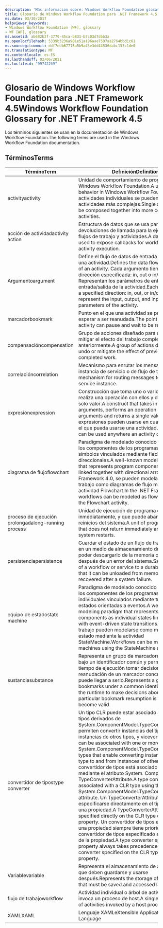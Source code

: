 ```yaml
---
description: 'Más información sobre: Windows Workflow Foundation glosario para .NET Framework 4,5'
title: Glosario de Windows Workflow Foundation para .NET Framework 4.5
ms.date: 03/30/2017
helpviewer_keywords:
- Windows Workflow Foundation [WF], glossary
- WF [WF], glossary
ms.assetid: ab682b2f-3779-45ca-b831-b7c03d7dbb3a
ms.openlocfilehash: 5339b3236a901e51a196aae7597aa2764bbd1c61
ms.sourcegitcommit: ddf7edb67715a5b9a45e3dd44536dabc153c1de0
ms.translationtype: MT
ms.contentlocale: es-ES
ms.lasthandoff: 02/06/2021
ms.locfileid: "99742269"
---
```

# <a name="windows-workflow-foundation-glossary-for-net-framework-45"></a><span data-ttu-id="756d8-103">Glosario de Windows Workflow Foundation para .NET Framework 4.5</span><span class="sxs-lookup"><span data-stu-id="756d8-103">Windows Workflow Foundation Glossary for .NET Framework 4.5</span></span>

<span data-ttu-id="756d8-104">Los términos siguientes se usan en la documentación de Windows Workflow Foundation.</span><span class="sxs-lookup"><span data-stu-id="756d8-104">The following terms are used in the Windows Workflow Foundation documentation.</span></span>

## <a name="terms"></a><span data-ttu-id="756d8-105">Términos</span><span class="sxs-lookup"><span data-stu-id="756d8-105">Terms</span></span>

|<span data-ttu-id="756d8-106">Término</span><span class="sxs-lookup"><span data-stu-id="756d8-106">Term</span></span>|<span data-ttu-id="756d8-107">Definición</span><span class="sxs-lookup"><span data-stu-id="756d8-107">Definition</span></span>|
|----------|----------------|
|<span data-ttu-id="756d8-108">activity</span><span class="sxs-lookup"><span data-stu-id="756d8-108">activity</span></span>|<span data-ttu-id="756d8-109">Unidad de comportamiento de programa de Windows Workflow Foundation.</span><span class="sxs-lookup"><span data-stu-id="756d8-109">A unit of program behavior in Windows Workflow Foundation.</span></span> <span data-ttu-id="756d8-110">Las actividades individuales se pueden combinar en actividades más complejas.</span><span class="sxs-lookup"><span data-stu-id="756d8-110">Single activities can be composed together into more complex activities.</span></span>|
|<span data-ttu-id="756d8-111">acción de actividad</span><span class="sxs-lookup"><span data-stu-id="756d8-111">activity action</span></span>|<span data-ttu-id="756d8-112">Estructura de datos que se usa para exponer devoluciones de llamada para la ejecución de flujos de trabajo y actividades.</span><span class="sxs-lookup"><span data-stu-id="756d8-112">A data structure used to expose callbacks for workflow and activity execution.</span></span>|
|<span data-ttu-id="756d8-113">Argumento</span><span class="sxs-lookup"><span data-stu-id="756d8-113">argument</span></span>|<span data-ttu-id="756d8-114">Define el flujo de datos de entrada y de salida de una actividad.</span><span class="sxs-lookup"><span data-stu-id="756d8-114">Defines the data flow into and out of an activity.</span></span> <span data-ttu-id="756d8-115">Cada argumento tiene una dirección especificada: in, out o in/out. Representan los parámetros de entrada, salida y entrada/salida de la actividad.</span><span class="sxs-lookup"><span data-stu-id="756d8-115">Each argument has a specified direction: in, out, or in/out. These represent the input, output, and input/output parameters of the activity.</span></span>|
|<span data-ttu-id="756d8-116">marcador</span><span class="sxs-lookup"><span data-stu-id="756d8-116">bookmark</span></span>|<span data-ttu-id="756d8-117">Punto en el que una actividad se puede pausar y esperar a ser reanudada.</span><span class="sxs-lookup"><span data-stu-id="756d8-117">The point at which an activity can pause and wait to be resumed.</span></span>|
|<span data-ttu-id="756d8-118">compensación</span><span class="sxs-lookup"><span data-stu-id="756d8-118">compensation</span></span>|<span data-ttu-id="756d8-119">Grupo de acciones diseñado para deshacer o mitigar el efecto del trabajo completado anteriormente.</span><span class="sxs-lookup"><span data-stu-id="756d8-119">A group of actions designed to undo or mitigate the effect of previously completed work.</span></span>|
|<span data-ttu-id="756d8-120">correlación</span><span class="sxs-lookup"><span data-stu-id="756d8-120">correlation</span></span>|<span data-ttu-id="756d8-121">Mecanismo para enrutar los mensajes a una instancia de servicio o de flujo de trabajo.</span><span class="sxs-lookup"><span data-stu-id="756d8-121">The mechanism for routing messages to a workflow or service instance.</span></span>|
|<span data-ttu-id="756d8-122">expresión</span><span class="sxs-lookup"><span data-stu-id="756d8-122">expression</span></span>|<span data-ttu-id="756d8-123">Construcción que toma uno o varios argumentos, realiza una operación con ellos y devuelve un solo valor.</span><span class="sxs-lookup"><span data-stu-id="756d8-123">A construct that takes in one or more arguments, performs an operation on the arguments and returns a single value.</span></span> <span data-ttu-id="756d8-124">Las expresiones pueden usarse en cualquier lugar en el que pueda usarse una actividad.</span><span class="sxs-lookup"><span data-stu-id="756d8-124">Expressions can be used anywhere an activity can be used.</span></span>|
|<span data-ttu-id="756d8-125">diagrama de flujo</span><span class="sxs-lookup"><span data-stu-id="756d8-125">flowchart</span></span>|<span data-ttu-id="756d8-126">Paradigma de modelado conocido que representa los componentes de los programas como símbolos vinculados mediante flechas direccionales.</span><span class="sxs-lookup"><span data-stu-id="756d8-126">A well-known modeling paradigm that represents program components as symbols linked together with directional arrows.</span></span>  <span data-ttu-id="756d8-127">En .NET Framework 4.0, se pueden modelar flujos de trabajo como diagramas de flujo mediante la actividad Flowchart.</span><span class="sxs-lookup"><span data-stu-id="756d8-127">In the .NET Framework 4, workflows can be modeled as flowcharts using the Flowchart activity.</span></span>|
|<span data-ttu-id="756d8-128">proceso de ejecución prolongada</span><span class="sxs-lookup"><span data-stu-id="756d8-128">long-running process</span></span>|<span data-ttu-id="756d8-129">Unidad de ejecución de programa que no vuelve inmediatamente, y que puede abarcar varios reinicios del sistema.</span><span class="sxs-lookup"><span data-stu-id="756d8-129">A unit of program execution that does not return immediately and may span system restarts.</span></span>|
|<span data-ttu-id="756d8-130">persistencia</span><span class="sxs-lookup"><span data-stu-id="756d8-130">persistence</span></span>|<span data-ttu-id="756d8-131">Guardar el estado de un flujo de trabajo o servicio en un medio de almacenamiento duradero, para poder descargarlo de la memoria o recuperarlo después de un error del sistema.</span><span class="sxs-lookup"><span data-stu-id="756d8-131">Saving the state of a workflow or service to a durable medium, so that it can be unloaded from memory or recovered after a system failure.</span></span>|
|<span data-ttu-id="756d8-132">equipo de estado</span><span class="sxs-lookup"><span data-stu-id="756d8-132">state machine</span></span>|<span data-ttu-id="756d8-133">Paradigma de modelado conocido que representa los componentes de los programas como estados individuales vinculados mediante transiciones de estados orientadas a eventos.</span><span class="sxs-lookup"><span data-stu-id="756d8-133">A well-known modeling paradigm that represents program components as individual states linked together with event-driven state transitions.</span></span>  <span data-ttu-id="756d8-134">Los flujos de trabajo pueden modelarse como máquinas de estado mediante la actividad StateMachine.</span><span class="sxs-lookup"><span data-stu-id="756d8-134">Workflows can be modeled as state machines using the StateMachine activity.</span></span>|
|<span data-ttu-id="756d8-135">sustancia</span><span class="sxs-lookup"><span data-stu-id="756d8-135">substance</span></span>|<span data-ttu-id="756d8-136">Representa un grupo de marcadores relacionados bajo un identificador común y permite al motor de tiempo de ejecución tomar decisiones sobre si la reanudación de un marcador concreto es válida o puede llegar a serlo.</span><span class="sxs-lookup"><span data-stu-id="756d8-136">Represents a group of related bookmarks under a common identifier and allows the runtime to make decisions about whether a particular bookmark resumption is valid or may become valid.</span></span>|
|<span data-ttu-id="756d8-137">convertidor de tipos</span><span class="sxs-lookup"><span data-stu-id="756d8-137">type converter</span></span>|<span data-ttu-id="756d8-138">Un tipo CLR puede estar asociado a uno o varios tipos derivados de System.ComponentModel.TypeConverter que permiten convertir instancias del tipo CLR en instancias de otros tipos, y viceversa.</span><span class="sxs-lookup"><span data-stu-id="756d8-138">A CLR type can be associated with one or more System.ComponentModel.TypeConverter derived types that enable converting instances of the CLR type to and from instances of other types.</span></span> <span data-ttu-id="756d8-139">Un convertidor de tipos está asociado a un tipo CLR mediante el atributo System. ComponentModel. TypeConverterAttribute.</span><span class="sxs-lookup"><span data-stu-id="756d8-139">A type converter is associated with a CLR type using the System.ComponentModel.TypeConverterAttribute attribute.</span></span>  <span data-ttu-id="756d8-140">Un TypeConverterAttribute puede especificarse directamente en el tipo CLR o en una propiedad.</span><span class="sxs-lookup"><span data-stu-id="756d8-140">A TypeConverterAttribute can be specified directly on the CLR type or on a property.</span></span> <span data-ttu-id="756d8-141">Un convertidor de tipos especificado en una propiedad siempre tiene prioridad sobre un convertidor de tipos especificado en el tipo CLR de la propiedad.</span><span class="sxs-lookup"><span data-stu-id="756d8-141">A type converter specified on a property always takes precedence over a type converter specified on the CLR type of the property.</span></span>|
|<span data-ttu-id="756d8-142">Variable</span><span class="sxs-lookup"><span data-stu-id="756d8-142">variable</span></span>|<span data-ttu-id="756d8-143">Representa el almacenamiento de algunos datos que deben guardarse y usarse después.</span><span class="sxs-lookup"><span data-stu-id="756d8-143">Represents the storage of some data that must be saved and accessed later.</span></span>|
|<span data-ttu-id="756d8-144">flujo de trabajo</span><span class="sxs-lookup"><span data-stu-id="756d8-144">workflow</span></span>|<span data-ttu-id="756d8-145">Actividad individual o árbol de actividades que invoca un proceso de host.</span><span class="sxs-lookup"><span data-stu-id="756d8-145">A single activity or tree of activities invoked by a host process.</span></span>|
|<span data-ttu-id="756d8-146">XAML</span><span class="sxs-lookup"><span data-stu-id="756d8-146">XAML</span></span>|<span data-ttu-id="756d8-147">Lenguaje XAML</span><span class="sxs-lookup"><span data-stu-id="756d8-147">eXtensible Application Markup Language</span></span>|
